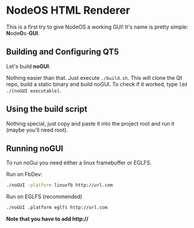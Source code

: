 # NodeOS HTML Renderer

This is a first try to give NodeOS a working GUI! It's name is pretty simple:
**N**ode**O**s-**GUI**.


## Building and Configuring QT5

Let's build **noGUI**:

Nothing easier than that. Just execute `./build.sh`. This will clone the Qt
repo, build a static binary and build noGUI. To check if it worked, type
`ldd ./[noGUI executable]`.

## Using the build script

Nothing special, just copy and paste it into the project root and run it (maybe
you'll need root).

## Running noGUI

To run noGui you need either a linux framebuffer or EGLFS.

Run on FbDev:

```sh
./noGUI -platform linuxfb http://url.com
```

Run on EGLFS (recommended)

```sh
./noGUI .platform eglfs http://url.com
```

**Note that you have to add http://**
